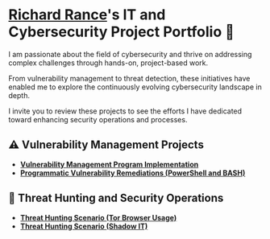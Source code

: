 # <a href="https://www.linkedin.com/in/richardrance/">Richard Rance</a>'s IT and Cybersecurity Project Portfolio 🔐

I am passionate about the field of cybersecurity and thrive on addressing complex challenges through hands-on, project-based work. 

From vulnerability management to threat detection, these initiatives have enabled me to explore the continuously evolving cybersecurity landscape in depth. 

I invite you to review these projects to see the efforts I have dedicated toward enhancing security operations and processes.


## ⚠️ Vulnerability Management Projects

- **[Vulnerability Management Program Implementation](https://github.com/richardrance0/vulnerability-management-program)**
- **[Programmatic Vulnerability Remediations (PowerShell and BASH)](https://github.com/richardrance0/Threat_Hunting_Scenarios/blob/main/Shadow%20IT%20README.md)**

## 🚨 Threat Hunting and Security Operations

- **[Threat Hunting Scenario (Tor Browser Usage)](https://github.com/richardrance0/Threat_Hunting_Scenarios?tab=readme-ov-file)**
- **[Threat Hunting Scenario (Shadow IT)](https://github.com/richardrance0/Threat_Hunting_Scenarios/blob/main/Shadow%20IT%20README.md)**


<!--
<img width="35" alt="image" src="https://github.com/user-attachments/assets/2f41c7cd-5ea8-4475-b451-a37161b6c3fb"> 
<img width="35" alt="image" src="https://github.com/user-attachments/assets/77649969-9910-4994-8b96-74a116cfb2a8">
-->
